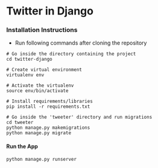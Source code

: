 # Twitter in Django

### Installation Instructions
- Run following commands after cloning the repository

```
# Go inside the directory containing the project
cd twitter-django

# Create virtual environment
virtualenv env

# Activate the virtualenv
source env/bin/activate

# Install requirements/libraries
pip install -r requirements.txt

# Go inside the 'tweeter' directory and run migrations
cd tweeter
python manage.py makemigrations
python manage.py migrate

```

#### Run the App
```
python manage.py runserver
```

